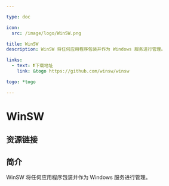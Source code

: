 ```yaml
---

type: doc

icon:
  src: /image/logo/WinSW.png

title: WinSW
description: WinSW 将任何应用程序包装并作为 Windows 服务进行管理。

links:
  - text: ⏬下载地址
    link: &togo https://github.com/winsw/winsw

togo: *togo

---
```


<ShowLogo />

# WinSW

<ShowBreadcrumb />

## 资源链接

<ShowLinks />

## 简介

WinSW 将任何应用程序包装并作为 Windows 服务进行管理。